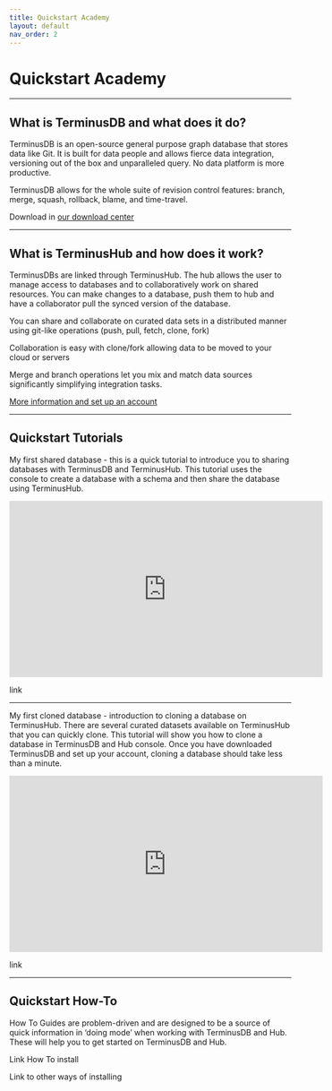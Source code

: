 ```yaml
---
title: Quickstart Academy
layout: default
nav_order: 2
---
```

# Quickstart Academy

- - -

## What is TerminusDB and what does it do?

TerminusDB is an open-source general purpose graph database that stores data like Git. It is built for data people and allows fierce data integration, versioning out of the box and unparalleled query. No data platform is more productive.

TerminusDB allows for the whole suite of revision control features: branch, merge, squash, rollback, blame, and time-travel. 

Download in [our download center](https://terminusdb.com/hub/download)

- - -

## What is TerminusHub and how does it work?

TerminusDBs are linked through TerminusHub. The hub allows the user to manage access to databases and to collaboratively work on shared resources. You can make changes to a database, push them to hub and have a collaborator pull the synced version of the database.

You can share and collaborate on curated data sets in a distributed manner using git-like operations (push, pull, fetch, clone, fork)

Collaboration is easy with clone/fork allowing data to be moved to your cloud or servers

Merge and branch operations let you mix and match data sources significantly simplifying integration tasks.

[More information and set up an account](https://terminusdb.com/hub/)

- - -

## Quickstart Tutorials

My first shared database - this is a quick tutorial to introduce you to sharing databases with TerminusDB and TerminusHub. This tutorial uses the console to create a database with a schema and then share the database using TerminusHub.

<iframe width="560" height="315" src="https://www.youtube.com/embed/pCLgW3bhSCw" frameborder="0" allow="accelerometer; autoplay; encrypted-media; gyroscope; picture-in-picture" allowfullscreen></iframe>

link

- - -

My first cloned database - introduction to cloning a database on TerminusHub. There are several curated datasets available on TerminusHub that you can quickly clone. This tutorial will show you how to clone a database in TerminusDB and Hub console. Once you have downloaded TerminusDB and set up your account, cloning a database should take less than a minute.

<iframe width="560" height="315" src="https://www.youtube.com/embed/PUUei56QB1c" frameborder="0" allow="accelerometer; autoplay; encrypted-media; gyroscope; picture-in-picture" allowfullscreen></iframe>

link

- - -

## Quickstart How-To

How To Guides are problem-driven and are designed to be a source of quick information in ‘doing mode’ when working with TerminusDB and Hub. These will help you to get started on TerminusDB and Hub.

Link How To install

Link to other ways of installing
